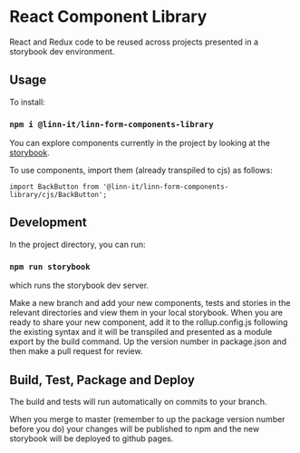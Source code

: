 # React Component Library

React and Redux code to be reused across projects presented in a storybook dev environment.


## Usage
To install:

### `npm i @linn-it/linn-form-components-library`

You can explore components currently in the project by looking at the [storybook](https://linn.github.io/react-components-library).

To use components, import them (already transpiled to cjs) as follows:

```
import BackButton from '@linn-it/linn-form-components-library/cjs/BackButton';
```

## Development

In the project directory, you can run:

### `npm run storybook`

which runs the storybook dev server.

Make a new branch and add your new components, tests and stories in the relevant directories and view them in your local storybook.
When you are ready to share your new component, add it to the rollup.config.js following the existing syntax and it will be transpiled and presented as a module export by the build command. Up the version number in package.json and then make a pull request for review.

## Build, Test, Package and Deploy
The build and tests will run automatically on commits to your branch. 

When you merge to master (remember to up the package version number before you do) your changes will be published to npm and the new storybook will be deployed to github pages.
